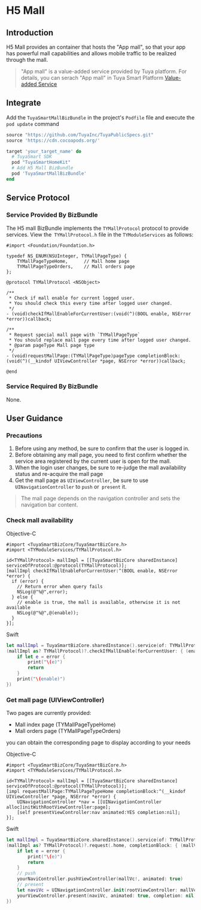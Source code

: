 # H5 Mall

## Introduction

H5 Mall provides an container that hosts the "App mall", so that your app has powerful mall capabilities and allows mobile traffic to be realized through the mall.

> "App mall" is a value-added service provided by Tuya platform. For details, you can serach "App mall" in Tuya Smart Platform [Value-added Service](https://www.tuya.com/vas/)

## Integrate

Add the `TuyaSmartMallBizBundle` in the project's `Podfile` file and execute the` pod update` command

```ruby
source "https://github.com/TuyaInc/TuyaPublicSpecs.git"
source 'https://cdn.cocoapods.org/'

target 'your_target_name' do
  # TuyaSmart SDK
  pod "TuyaSmartHomeKit"
  # Add H5 Mall BizBundle
  pod 'TuyaSmartMallBizBundle'
end
```

## Service Protocol

### Service Provided By BizBundle

The H5 mall BizBundle implements the `TYMallProtocol` protocol to provide services. View the` TYMallProtocol.h` file in the `TYModuleServices` as follows:

```oc
#import <Foundation/Foundation.h>

typedef NS_ENUM(NSUInteger, TYMallPageType) {
    TYMallPageTypeHome,      // Mall home page
    TYMallPageTypeOrders,    // Mall orders page
};

@protocol TYMallProtocol <NSObject>

/**
 * Check if mall enable for current logged user.
 * You should check this every time after logged user changed.
 */
- (void)checkIfMallEnableForCurrentUser:(void(^)(BOOL enable, NSError *error))callback;

/**
 * Request special mall page with `TYMallPageType`
 * You should replace mall page every time after logged user changed.
 * @param pageType Mall page type
 */
- (void)requestMallPage:(TYMallPageType)pageType completionBlock:(void(^)(__kindof UIViewController *page, NSError *error))callback;

@end
```

### Service Required By BizBundle
None.

## User Guidance

### Precautions

1. Before using any method, be sure to confirm that the user is logged in.
2. Before obtaining any mall page, you need to first confirm whether the service area registered by the current user is open for the mall.
3. When the login user changes, be sure to re-judge the mall availability status and re-acquire the mall page
4. Get the mall page as `UIViewController`, be sure to use` UINavigationController` to `push` or` present` it.

> The mall page depends on the navigation controller and sets the navigation bar content.

### Check mall availability

Objective-C

```oc
#import <TuyaSmartBizCore/TuyaSmartBizCore.h>
#import <TYModuleServices/TYMallProtocol.h>

id<TYMallProtocol> mallImpl = [[TuyaSmartBizCore sharedInstance] serviceOfProtocol:@protocol(TYMallProtocol)];
[mallImpl checkIfMallEnableForCurrentUser:^(BOOL enable, NSError *error) {
  if (error) {
    // Return error when query fails
    NSLog(@"%@",error);
  } else {
    // enable is true, the mall is available, otherwise it is not available
    NSLog(@"%@",@(enable));
  }
}];
```

Swift

```swift
let mallImpl = TuyaSmartBizCore.sharedInstance().service(of: TYMallProtocol.self)
(mallImpl as? TYMallProtocol)?.checkIfMallEnable(forCurrentUser: { (enable, error) in
    if let e = error {
        print("\(e)")
        return
    }
    print("\(enable)")
})
```

### Get mall page (UIViewController)

Two pages are currently provided:
- Mall index page (TYMallPageTypeHome)
- Mall orders page (TYMallPageTypeOrders)

you can obtain the corresponding page to display according to your needs

Objective-C

```oc
#import <TuyaSmartBizCore/TuyaSmartBizCore.h>
#import <TYModuleServices/TYMallProtocol.h>

id<TYMallProtocol> mallImpl = [[TuyaSmartBizCore sharedInstance] serviceOfProtocol:@protocol(TYMallProtocol)];
[impl requestMallPage:TYMallPageTypeHome completionBlock:^(__kindof UIViewController *page, NSError *error) {
    UINavigationController *nav = [[UINavigationController alloc]initWithRootViewController:page];
    [self presentViewController:nav animated:YES completion:nil];
}];
```

Swift

```swift
let mallImpl = TuyaSmartBizCore.sharedInstance().service(of: TYMallProtocol.self)
(mallImpl as? TYMallProtocol)?.request(.home, completionBlock: { (mallVc, error) in
    if let e = error {
        print("\(e)")
        return
    }
    // push
    yourNaviController.pushViewController(mallVc!, animated: true)
    // present
    let naviVc = UINavigationController.init(rootViewController: mallVc!)
    yourViewController.present(naviVc, animated: true, completion: nil)
})
```



